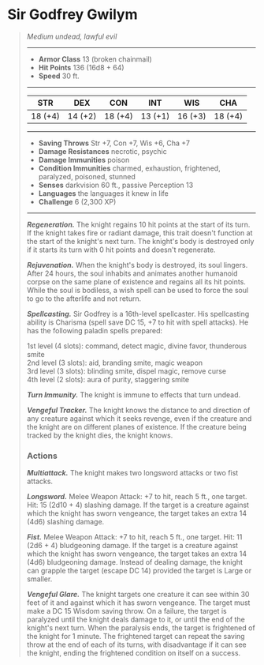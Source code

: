 # Sir Godfrey Gwilym
>*Medium undead, lawful evil*
>___
>- **Armor Class** 13 (broken chainmail)
>- **Hit Points** 136 (16d8 + 64)
>- **Speed** 30 ft.
>___
>|STR|DEX|CON|INT|WIS|CHA|
>|:---:|:---:|:---:|:---:|:---:|:---:|
>|18 (+4)|14 (+2)|18 (+4)|13 (+1)|16 (+3)|18 (+4)|
>___
>- **Saving Throws** Str +7, Con +7, Wis +6, Cha +7
>- **Damage Resistances** necrotic, psychic
>- **Damage Immunities** poison
>- **Condition Immunities** charmed, exhaustion, frightened, paralyzed, poisoned, stunned
>- **Senses** darkvision 60 ft., passive Perception 13
>- **Languages** the languages it knew in life
>- **Challenge** 6 (2,300 XP)
>___
>***Regeneration.*** The knight regains 10 hit points at the start of its turn. If the knight takes fire or radiant damage, this trait doesn't function at the start of the knight's next turn. The knight's body is destroyed only if it starts its turn with 0 hit points and doesn't regenerate.  
>
>***Rejuvenation.*** When the knight's body is destroyed, its soul lingers. After 24 hours, the soul inhabits and animates another humanoid corpse on the same plane of existence and regains all its hit points. While the soul is bodiless, a wish spell can be used to force the soul to go to the afterlife and not return.  
>
>***Spellcasting.*** Sir Godfrey is a 16th-level spellcaster. His spellcasting ability is Charisma (spell save DC 15, +7 to hit with spell attacks). He has the following paladin spells prepared:  
>
>1st level (4 slots): command, detect magic, divine favor, thunderous smite  
>2nd level (3 slots): aid, branding smite, magic weapon  
>3rd level (3 slots): blinding smite, dispel magic, remove curse  
>4th level (2 slots): aura of purity, staggering smite  
>
>
>***Turn Immunity.*** The knight is immune to effects that turn undead.  
>
>***Vengeful Tracker.*** The knight knows the distance to and direction of any creature against which it seeks revenge, even if the creature and the knight are on different planes of existence. If the creature being tracked by the knight dies, the knight knows.  
>
>### Actions
>***Multiattack.*** The knight makes two longsword attacks or two fist attacks.  
>
>***Longsword.*** Melee Weapon Attack: +7 to hit, reach 5 ft., one target. Hit: 15 (2d10 + 4) slashing damage. If the target is a creature against which the knight has sworn vengeance, the target takes an extra 14 (4d6) slashing damage.  
>
>***Fist.*** Melee Weapon Attack: +7 to hit, reach 5 ft., one target. Hit: 11 (2d6 + 4) bludgeoning damage. If the target is a creature against which the knight has sworn vengeance, the target takes an extra 14 (4d6) bludgeoning damage. Instead of dealing damage, the knight can grapple the target (escape DC 14) provided the target is Large or smaller.  
>
>***Vengeful Glare.*** The knight targets one creature it can see within 30 feet of it and against which it has sworn vengeance. The target must make a DC 15 Wisdom saving throw. On a failure, the target is paralyzed until the knight deals damage to it, or until the end of the knight's next turn. When the paralysis ends, the target is frightened of the knight for 1 minute. The frightened target can repeat the saving throw at the end of each of its turns, with disadvantage if it can see the knight, ending the frightened condition on itself on a success.